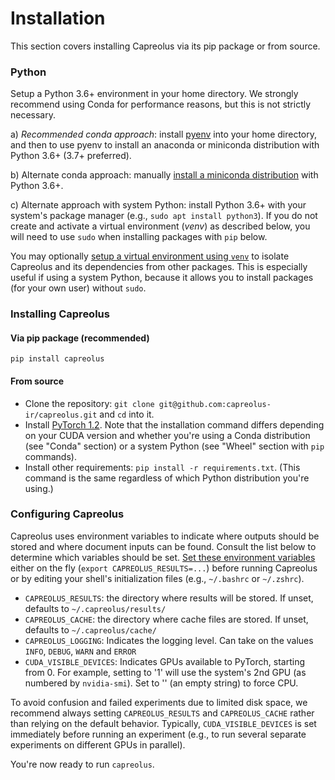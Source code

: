 # Installation

This section covers installing Capreolus via its pip package or from source.

### Python
Setup a Python 3.6+ environment in your home directory. We strongly recommend using Conda for performance reasons, but this is not strictly necessary.

 a) *Recommended conda approach*: install [pyenv](https://github.com/pyenv/pyenv) into your home directory, and then to use pyenv to install an anaconda or miniconda distribution with Python 3.6+ (3.7+ preferred).
 
 b) Alternate conda approach: manually [install a miniconda distribution](https://docs.conda.io/projects/conda/en/latest/user-guide/install/) with Python 3.6+.
 
 c) Alternate approach with system Python: install Python 3.6+ with your system's package manager (e.g., `sudo apt install python3`). If you do not create and activate a virtual environment (*venv*) as described below, you will need to use `sudo` when installing packages with `pip` below.
 
 You may optionally [setup a virtual environment using `venv`](https://docs.python.org/3/tutorial/venv.html) to isolate Capreolus and its dependencies from other packages. This is especially useful if using a system Python, because it allows you to install packages (for your own user) without `sudo`.
 
### Installing Capreolus
#### Via pip package (**recommended**)
`pip install capreolus`
 
#### From source
- Clone the repository: `git clone git@github.com:capreolus-ir/capreolus.git` and `cd` into it.
- Install [PyTorch 1.2](https://pytorch.org/get-started/previous-versions/#v120). Note that the installation command differs depending on your CUDA version and whether you're using a Conda distribution (see "Conda" section) or a  system Python (see "Wheel" section with `pip` commands).
- Install other requirements: `pip install -r requirements.txt`. (This command is the same regardless of which Python distribution you're using.)

### Configuring Capreolus
 Capreolus uses environment variables to indicate where outputs should be stored and where document inputs can be found. Consult the list below to determine which variables should be set. [Set these environment variables](https://opensource.com/article/19/8/what-are-environment-variables) either on the fly (`export CAPREOLUS_RESULTS=...`) before running Capreolus or by editing your shell's initialization files (e.g., `~/.bashrc` or `~/.zshrc`).
- `CAPREOLUS_RESULTS`: the directory where results will be stored. If unset, defaults to `~/.capreolus/results/`
- `CAPREOLUS_CACHE`: the directory where cache files are stored. If unset, defaults to `~/.capreolus/cache/`
- `CAPREOLUS_LOGGING`: Indicates the logging level. Can take on the values `INFO`, `DEBUG`, `WARN` and `ERROR`
- `CUDA_VISIBLE_DEVICES`: Indicates GPUs available to PyTorch, starting from 0. For example, setting to '1' will use the system's 2nd GPU (as numbered by `nvidia-smi`). Set to '' (an empty string) to force CPU. 

To avoid confusion and failed experiments due to limited disk space, we recommend always setting `CAPREOLUS_RESULTS` and `CAPREOLUS_CACHE` rather than relying on the default behavior. Typically, `CUDA_VISIBLE_DEVICES` is set immediately before running an experiment (e.g., to run several separate experiments on different GPUs in parallel).

You're now ready to run `capreolus`.
